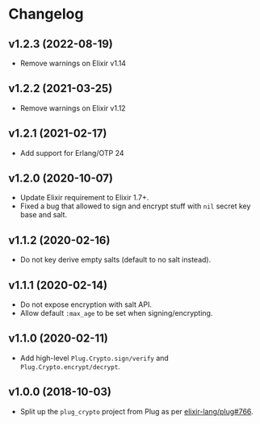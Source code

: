 # Changelog

## v1.2.3 (2022-08-19)

  * Remove warnings on Elixir v1.14

## v1.2.2 (2021-03-25)

  * Remove warnings on Elixir v1.12

## v1.2.1 (2021-02-17)

  * Add support for Erlang/OTP 24

## v1.2.0 (2020-10-07)

  * Update Elixir requirement to Elixir 1.7+.
  * Fixed a bug that allowed to sign and encrypt stuff with `nil` secret key base and salt.

## v1.1.2 (2020-02-16)

  * Do not key derive empty salts (default to no salt instead).

## v1.1.1 (2020-02-14)

  * Do not expose encryption with salt API.
  * Allow default `:max_age` to be set when signing/encrypting.

## v1.1.0 (2020-02-11)

  * Add high-level `Plug.Crypto.sign/verify` and `Plug.Crypto.encrypt/decrypt`.

## v1.0.0 (2018-10-03)

  * Split up the `plug_crypto` project from Plug as per [elixir-lang/plug#766](https://github.com/elixir-plug/plug/issues/766).
